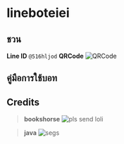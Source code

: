 # lineboteiei

## ชวน

**Line ID**
`@516hljod`
**QRCode**
![QRCode](https://qr-official.line.me/sid/L/516hljod.png)


## คู่มือการใช้บอท

## Credits

> **bookshorse**
![pls send loli](https://cdn.discordapp.com/avatars/652012370465652746/ec7af5bf864cde6040348e70edd8d1f1.webp?size=256)

> **java**
![segs](https://obs.line-scdn.net/0hdu9cKB_IO1oEGi-mfYhEDVZHMDg3eCVRJi4vPWRKDA5geCBJcCx2V2hkAw1vUSNwMCwrTCBhOgoheDRnOB0RSCJkAzNxeBpNYCw_S2BxLhp1ehkNcC8y/f256x256)
